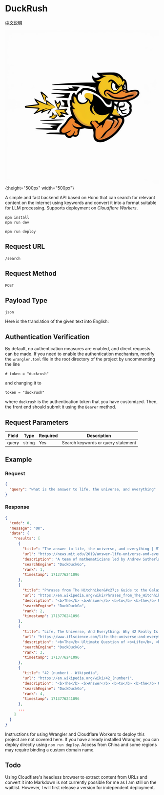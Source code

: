 # DuckRush

[中文说明](/READMECN.md)

![duckrush](/assets/logo.jpg){:height="500px" width="500px"}

A simple and fast backend API based on Hono that can search for relevant content on the internet using keywords and convert it into a format suitable for LLM processing. Supports deployment on *Cloudflare Workers*.

```shell
npm install
npm run dev
```

```shell
npm run deploy
```

## Request URL

```code
/search
```

## Request Method

```request
POST
```

## Payload Type

```code
json
```

Here is the translation of the given text into English:

## Authentication Verification

By default, no authentication measures are enabled, and direct requests can be made.
If you need to enable the authentication mechanism, modify the `wrangler.toml` file in the root directory of the project by uncommenting the line

```text
# token = "duckrush"
```

and changing it to

```text
token = "duckrush"
```

where `duckrush` is the authentication token that you have customized. Then, the front end should submit it using the `Bearer` method.

## Request Parameters

| Field | Type   | Required | Description                         |
|-------|--------|----------|---------------------------------------|
| query | string | Yes      | Search keywords or query statement   |

## Example

### Request

```json
{
  "query": "what is the answer to life, the universe, and everything"
}
```

### Response

```json
{
  "code": 0,
  "message": "OK",
  "data": {
    "results": [
      {
        "title": "The answer to life, the universe, and everything | MIT News ...",
        "url": "https://news.mit.edu/2019/answer-life-universe-and-everything-sum-three-cubes-mathematics-0910",
        "description": "A team of mathematicians led by Andrew Sutherland of MIT and Andrew Booker of Bristol University found the <b>answer</b> <b>to</b> <b>the</b> elusive number 42, which is the <b>answer</b> <b>to</b> <b>life,</b> <b>the</b> <b>universe,</b> <b>and</b> <b>everything</b> in Douglas Adams' novel. They used a massively parallel computation platform of over 400,000 volunteers' PCs to solve the sum-of-three-cubes equation x^3 + y^3 + z^3 = 42.",
        "searchEngine": "DuckDuckGo",
        "rank": 1,
        "timestamp": 1713776241096
      },
      {
        "title": "Phrases from The Hitchhiker&#x27;s Guide to the Galaxy - Wikipedia",
        "url": "https://en.wikipedia.org/wiki/Phrases_from_The_Hitchhiker%27s_Guide_to_the_Galaxy",
        "description": "<b>The</b> <b>Answer</b> <b>to</b> <b>the</b> Ultimate Question of <b>Life</b>, <b>The</b> <b>Universe</b>, <b>and</b> <b>Everything</b>. In the radio series and the first novel, a group of hyper-intelligent pan-dimensional beings demand to learn the <b>Answer</b> <b>to</b> <b>the</b> Ultimate Question of <b>Life</b>, <b>The</b> <b>Universe</b>, <b>and</b> <b>Everything</b> from the supercomputer Deep Thought, specially built for this purpose.It takes Deep Thought 7 + 1 ⁄ 2 million years to compute and check ...",
        "searchEngine": "DuckDuckGo",
        "rank": 2,
        "timestamp": 1713776241096
      },
      {
        "title": "Life, The Universe, And Everything: Why 42 Really Is The Ultimate Answer",
        "url": "https://www.iflscience.com/life-the-universe-and-everything-why-42-really-is-the-ultimate-answer-72379",
        "description": "<b>The</b> Ultimate Question of <b>Life</b>, <b>the</b> <b>Universe</b> <b>and</b> <b>Everything</b>,\" howled Loonquawl. \"Yes,\" said Deep Thought with the air of one who suffers fools gladly, \"but what actually is it?\". So wrote ...",
        "searchEngine": "DuckDuckGo",
        "rank": 3,
        "timestamp": 1713776241096
      },
      {
        "title": "42 (number) - Wikipedia",
        "url": "https://en.wikipedia.org/wiki/42_(number)",
        "description": "<b>The</b> <b>Answer</b> <b>to</b> <b>the</b> Ultimate Question of <b>Life</b>, <b>The</b> <b>Universe</b>, <b>and</b> <b>Everything</b>. <b>The</b> number 42 <b>is</b>, in The Hitchhiker's Guide to the Galaxy by Douglas Adams, the \"<b>Answer</b> <b>to</b> <b>the</b> Ultimate Question of <b>Life</b>, <b>the</b> <b>Universe</b>, <b>and</b> <b>Everything</b>\", calculated by an enormous supercomputer named Deep Thought over a period of 7.5 million years. Unfortunately, no one ...",
        "searchEngine": "DuckDuckGo",
        "rank": 4,
        "timestamp": 1713776241096
      },
      ...
    ]
  }
}
```

Instructions for using Wrangler and Cloudflare Workers to deploy this project are not covered here. If you have already installed Wrangler, you can deploy directly using `npm run deploy`. Access from China and some regions may require binding a custom domain name.

## Todo

Using Cloudflare's headless browser to extract content from URLs and convert it into Markdown is not currently possible for me as I am still on the waitlist. However, I will first release a version for independent deployment.
